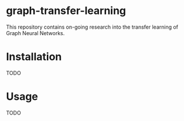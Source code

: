 # graph-transfer-learning

This repository contains on-going research into the transfer learning of
Graph Neural Networks. 

# Installation

TODO


# Usage

TODO

<!-- vim: tw=80 cc=80
-->



